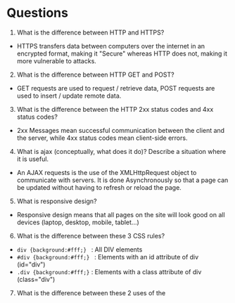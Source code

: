# Questions

1. What is the difference between HTTP and HTTPS?
- HTTPS transfers data between computers over the internet in an encrypted format, making it "Secure" whereas HTTP does not, making it more vulnerable to attacks.
2. What is the difference between HTTP GET and POST?
- GET requests are used to request / retrieve data, POST requests are used to insert / update remote data.  
3. What is the difference between the HTTP 2xx status codes and 4xx status codes?
- 2xx Messages mean successful communication between the client and the server, while 4xx status codes mean client-side errors.
4. What is ajax (conceptually, what does it do)? Describe a situation where it is useful.
- An AJAX requests is the use of the XMLHttpRequest object to communicate with servers.  It is done Asynchronously so that a page can be updated without having to refresh or reload the page.
5. What is responsive design?
- Responsive design means that all pages on the site will look good on all devices (laptop, desktop, mobile, tablet...)
6. What is the difference between these 3 CSS rules?
- ```div {background:#fff;} ``` : All DIV elements
- ```#div {background:#fff;} ``` : Elements with an id attribute of div (id="div")
- ```.div {background:#fff;}``` : Elements with a class attribute of div (class="div")
7. What is the difference between these 2 uses of the <script> tag?
- ```<script src=”http://example.com/whatever.js”></script>``` : points to an external script file
- ```<script>var whatever = true</script>``` : declares the script to run
8. What is the difference between these two javascript snippets?
-  ```var x = function()
  { return 1+1;
  }();
  ``` : calls back function x and will run it, returning 2.
- ```
  var y = function()
  { return 1+1;
  };
  ```
  : does not call back function y and will not run it.
